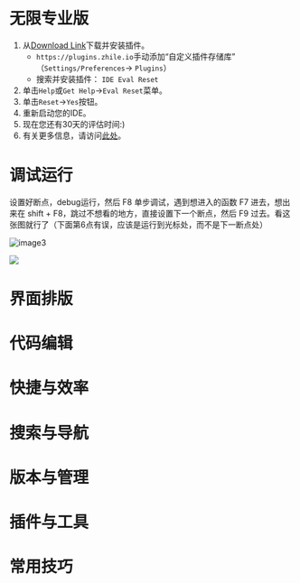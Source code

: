 # 无限专业版

1. 从[Download Link](https://plugins.zhile.io/files/ide-eval-resetter-2.1.9.zip)下载并安装插件。
   - `https://plugins.zhile.io`手动添加“自定义插件存储库” （`Settings/Preferences`-> `Plugins`）
   - 搜索并安装插件： `IDE Eval Reset`
2. 单击`Help`或`Get Help`->`Eval Reset`菜单。
3. 单击`Reset`->`Yes`按钮。
4. 重新启动您的IDE。
5. 现在您还有30天的评估时间:)
6. 有关更多信息，请访问[此处](https://zhile.io/2020/11/18/jetbrains-eval-reset.html)。

# 调试运行

设置好断点，debug运行，然后 F8 单步调试，遇到想进入的函数 F7 进去，想出来在 shift + F8，跳过不想看的地方，直接设置下一个断点，然后 F9 过去。看这张图就行了（下面第6点有误，应该是运行到光标处，而不是下一断点处）

![image3](https://qwq.lsaiah.cn/picgo/20200823143211.png)

![](https://qwq.lsaiah.cn/picgo/20200823143535.png)



# 界面排版

# 代码编辑

# 快捷与效率

# 搜索与导航

# 版本与管理

# 插件与工具

# 常用技巧